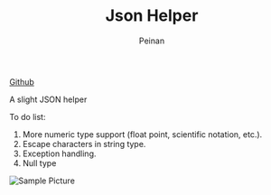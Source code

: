 ﻿---
layout: post
title: "Json Helper"
subtitle:
author: "Peinan"
header-style: text
category: projects
tags:
  - Project
---

[Github](https://github.com/wpn-zju/Json-Helper)

A slight JSON helper

To do list:
1. More numeric type support (float point, scientific notation, etc.).
2. Escape characters in string type.
3. Exception handling.
4. Null type

![Sample Picture](/res/video/jsonhelper.png)